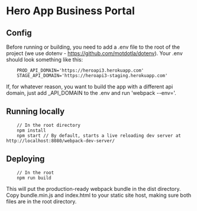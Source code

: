 # Hero App Business Portal

## Config

Before running or building, you need to add a .env file to the root of the project (we use dotenv - https://github.com/motdotla/dotenv).  Your .env should look something like this:

```
	PROD_API_DOMAIN='https://heroapi3.herokuapp.com'
	STAGE_API_DOMAIN='https://heroapi3-staging.herokuapp.com'
```
If, for whatever reason, you want to build the app with a different api domain, just add <ENV>_API_DOMAIN to the .env and run 'webpack --env=<ENV>'.

## Running locally

```
	// In the root directory
	npm install
	npm start // By default, starts a live reloading dev server at http://localhost:8080/webpack-dev-server/
```

## Deploying

```
	// In the root
	npm run build
```

This will put the production-ready webpack bundle in the dist directory.  Copy bundle.min.js and index.html to your static site host, making sure both files are in the root directory.